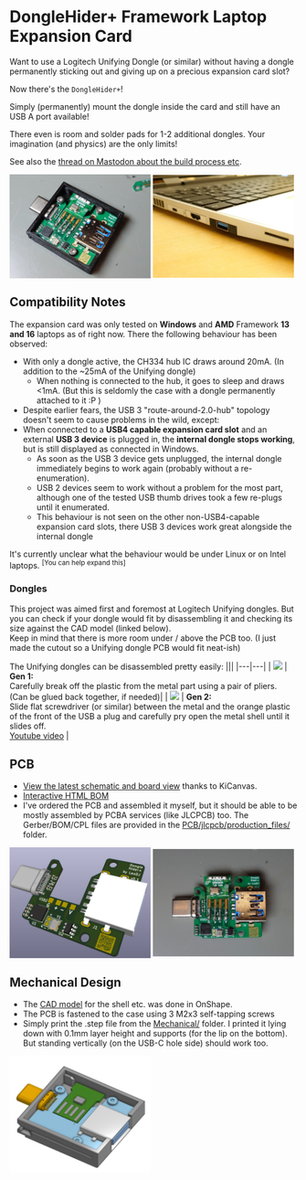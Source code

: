 # DongleHider+ Framework Laptop Expansion Card

Want to use a Logitech Unifying Dongle (or similar) without having a dongle permanently sticking out and giving up on a precious expansion card slot?  

Now there's the `DongleHider+`!  

Simply (permanently) mount the dongle inside the card and still have an USB A port available!  

There even is room and solder pads for 1-2 additional dongles. Your imagination (and physics) are the only limits!

See also the [thread on Mastodon about the build process etc](https://chaos.social/@LeoDJ/112040053271880119).

<p float="left" style="display: flex; flex-wrap: wrap; align-items: center;">
  <img src="doc/DongleHider+ assembled.jpeg" width="49%" />&nbsp;
  <img src="doc/DongleHider+ installed.jpg" width="49%" />
</p>


## Compatibility Notes

The expansion card was only tested on **Windows** and **AMD** Framework **13 and 16** laptops as of right now. There the following behaviour has been observed:
- With only a dongle active, the CH334 hub IC draws around 20mA. (In addition to the ~25mA of the Unifying dongle)
  - When nothing is connected to the hub, it goes to sleep and draws <1mA. (But this is seldomly the case with a dongle permanently attached to it :P )
- Despite earlier fears, the USB 3 "route-around-2.0-hub" topology doesn't seem to cause problems in the wild, except:
- When connected to a **USB4 capable expansion card slot** and an external **USB 3 device** is plugged in, the **internal dongle stops working**, but is still displayed as connected in Windows.
  - As soon as the USB 3 device gets unplugged, the internal dongle immediately begins to work again (probably without a re-enumeration).
  - USB 2 devices seem to work without a problem for the most part, although one of the tested USB thumb drives took a few re-plugs until it enumerated.
  - This behaviour is not seen on the other non-USB4-capable expansion card slots, there USB 3 devices work great alongside the internal dongle

It's currently unclear what the behaviour would be under Linux or on Intel laptops. <sup>[You can help expand this]</sup>
  


### Dongles

This project was aimed first and foremost at Logitech Unifying dongles. But you can check if your dongle would fit by disassembling it and checking its size against the CAD model (linked below).  
Keep in mind that there is more room under / above the PCB too. (I just made the cutout so a Unifying dongle PCB would fit neat-ish)

The Unifying dongles can be disassembled pretty easily:
|||
|---|---|
| <img src="https://upload.wikimedia.org/wikipedia/commons/thumb/7/7d/Logitech_unifying_receiver.jpg/640px-Logitech_unifying_receiver.jpg" width="200px" /> | **Gen 1:** <br>Carefully break off the plastic from the metal part using a pair of pliers. <br>(Can be glued back together, if needed)|
| <img src="https://upload.wikimedia.org/wikipedia/commons/thumb/2/2e/Logitech_Unifying_Receiver_USB.jpg/566px-Logitech_Unifying_Receiver_USB.jpg" width="200px" /> | **Gen 2:** <br>Slide flat screwdriver (or similar) between the metal and the orange plastic of the front of the USB a plug and carefully pry open the metal shell until it slides off. <br>[Youtube video](https://www.youtube.com/watch?v=NB5uVCrXxT8) |


## PCB
- [View the latest schematic and board view](https://kicanvas.org/?github=https%3A%2F%2Fgithub.com%2FLeoDJ%2FFW-EC-DongleHiderPlus%2Ftree%2Fmain%2FDongleHiderPlus_PCB) thanks to KiCanvas.
- [Interactive HTML BOM](https://leodj.github.io/FW-EC-DongleHiderPlus/DongleHiderPlus_PCB/DongleHiderPlus_PCB.ibom.html)
- I've ordered the PCB and assembled it myself, but it should be able to be mostly assembled by PCBA services (like JLCPCB) too. The Gerber/BOM/CPL files are provided in the [PCB/jlcpcb/production_files/](DongleHiderPlus_PCB/jlcpcb/production_files/) folder.

<p float="left" style="display: flex; flex-wrap: wrap; align-items: center;">
  <img src="doc/PCB 3D.png" width="49%" />&nbsp;
  <img src="doc/PCB assembled.jpeg" width="49%" />
</p>


## Mechanical Design

- The [CAD model](https://cad.onshape.com/documents/ed6483270486e65268e8fd84/w/d29ba2284b9bcf206122f777/e/2459b9ec86bce6d6c9526a6b?renderMode=0&uiState=65e6561b74c806687c72f766) for the shell etc. was done in OnShape.
- The PCB is fastened to the case using 3 M2x3 self-tapping screws
- Simply print the .step file from the [Mechanical/](Mechanical/DongleHiderPlus_Shell.step) folder. I printed it lying down with 0.1mm layer height and supports (for the lip on the bottom). But standing vertically (on the USB-C hole side) should work too.

<p float="left" style="display: flex; flex-wrap: wrap; align-items: center;">
  <img src="doc/Shell CAD.png" width="49%" />
</p>